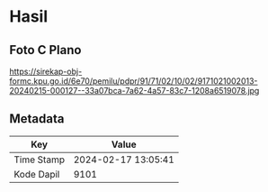 # Hasil

## Foto C Plano

https://sirekap-obj-formc.kpu.go.id/6e70/pemilu/pdpr/91/71/02/10/02/9171021002013-20240215-000127--33a07bca-7a62-4a57-83c7-1208a6519078.jpg


## Metadata

| Key        | Value               |
| ---------- | ------------------- |
| Time Stamp | 2024-02-17 13:05:41 |
| Kode Dapil | 9101                |



